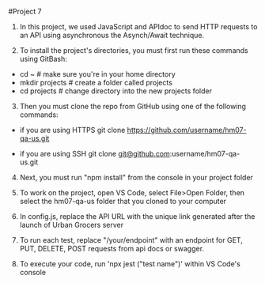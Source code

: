 #Project 7

1. In this project, we used JavaScript and APIdoc to send HTTP requests to an API using asynchronous the Asynch/Await technique.

2. To install the project's directories, you must first run these commands using GitBash:
 
 * cd ~               # make sure you're in your home directory
 * mkdir projects     # create a folder called projects
 * cd projects        # change directory into the new projects folder

3. Then you must clone the repo from GitHub using one of the following commands:
 
*  if you are using HTTPS
 git clone https://github.com/username/hm07-qa-us.git
 
 * if you are using SSH
 git clone git@github.com:username/hm07-qa-us.git
 
4. Next, you must run "npm install" from the console in your project folder

5. To work on the project, open VS Code, select File>Open Folder, then select the hm07-qa-us folder that you cloned to your computer

6. In config.js, replace the API URL with the unique link generated after the launch of Urban Grocers server

7. To run each test, replace "/your/endpoint" with an endpoint for GET, PUT, DELETE, POST requests from api docs or swagger.

8. To execute your code, run 'npx jest ("test name")' within VS Code's console


